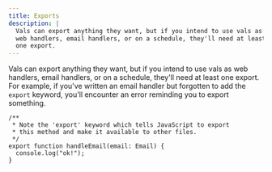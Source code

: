 ```yaml
---
title: Exports
description: |
  Vals can export anything they want, but if you intend to use vals as
  web handlers, email handlers, or on a schedule, they'll need at least
  one export.
---
```


Vals can export anything they want, but if you intend to use vals as
web handlers, email handlers, or on a schedule, they'll need at least
one export. For example, if you've written an email handler but forgotten
to add the `export` keyword, you'll encounter an error reminding you to
export something.

```tsx val
/**
 * Note the 'export' keyword which tells JavaScript to export
 * this method and make it available to other files.
 */
export function handleEmail(email: Email) {
  console.log("ok!");
}
```
